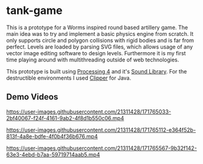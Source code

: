 # tank-game

This is a prototype for a Worms inspired round based artillery game.
The main idea was to try and implement a basic physics engine from scratch.
It only supports circle and polygon collisions with rigid bodies and is far from perfect.
Levels are loaded by parsing SVG files, which allows usage of any vector image editing software to design levels.
Furthermore it is my first time playing around with multithreading outside of web technologies.

This prototype is built using [Processing 4](https://processing.org/) and
it's [Sound Library](https://processing.org/reference/libraries/sound/).
For the destructible environments I used [Clipper](https://github.com/lightbringer/clipper-java) for Java.

## Demo Videos

https://user-images.githubusercontent.com/21311428/171765033-2bf40067-f24f-4161-9ab2-4f8d1b550c06.mp4

https://user-images.githubusercontent.com/21311428/171765112-e364f52b-813f-4a8e-bdfe-4f0b4f36b676.mp4

https://user-images.githubusercontent.com/21311428/171765567-9b32f142-63e3-4ebd-b7aa-59719714aab5.mp4

